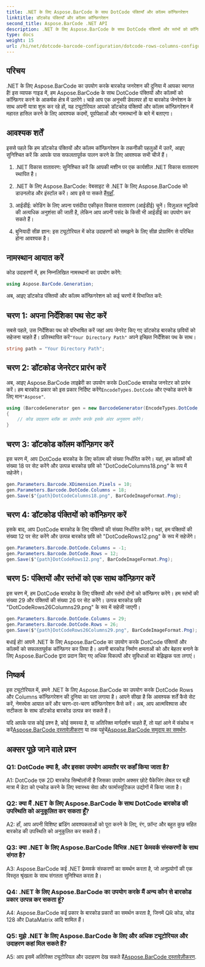 ```yaml
---
title: .NET के लिए Aspose.BarCode के साथ DotCode पंक्तियाँ और कॉलम कॉन्फ़िगरेशन
linktitle: डॉटकोड पंक्तियाँ और कॉलम कॉन्फ़िगरेशन
second_title: Aspose.BarCode .NET API
description: .NET के लिए Aspose.BarCode के साथ DotCode पंक्तियों और स्तंभों को कॉन्फ़िगर करना सीखें। सहजता से सटीक और अनुकूलन योग्य 2डी बारकोड उत्पन्न करें।
type: docs
weight: 15
url: /hi/net/dotcode-barcode-configuration/dotcode-rows-columns-configuration/
---
```

## परिचय

.NET के लिए Aspose.BarCode का उपयोग करके बारकोड जनरेशन की दुनिया में आपका स्वागत है! इस व्यापक गाइड में, हम Aspose.BarCode के साथ DotCode पंक्तियों और कॉलमों को कॉन्फ़िगर करने के आकर्षक क्षेत्र में उतरेंगे। चाहे आप एक अनुभवी डेवलपर हों या बारकोड जेनरेशन के साथ अपनी यात्रा शुरू कर रहे हों, यह ट्यूटोरियल आपको डॉटकोड पंक्तियों और कॉलम कॉन्फ़िगरेशन में महारत हासिल करने के लिए आवश्यक कदमों, पूर्वापेक्षाओं और नामस्थानों के बारे में बताएगा।

## आवश्यक शर्तें

इससे पहले कि हम डॉटकोड पंक्तियों और कॉलम कॉन्फ़िगरेशन के तकनीकी पहलुओं में उतरें, आइए सुनिश्चित करें कि आपके पास सफलतापूर्वक पालन करने के लिए आवश्यक सभी चीजें हैं।

1. .NET विकास वातावरण: सुनिश्चित करें कि आपकी मशीन पर एक कार्यशील .NET विकास वातावरण स्थापित है।

2.  .NET के लिए Aspose.BarCode: वेबसाइट से .NET के लिए Aspose.BarCode को डाउनलोड और इंस्टॉल करें। आप इसे पा सकते हैं[यहाँ](https://releases.aspose.com/barcode/net/).

3. आईडीई: कोडिंग के लिए अपना पसंदीदा एकीकृत विकास वातावरण (आईडीई) चुनें। विज़ुअल स्टूडियो की अत्यधिक अनुशंसा की जाती है, लेकिन आप अपनी पसंद के किसी भी आईडीई का उपयोग कर सकते हैं।

4. बुनियादी सी# ज्ञान: इस ट्यूटोरियल में कोड उदाहरणों को समझने के लिए सी# प्रोग्रामिंग से परिचित होना आवश्यक है।

## नामस्थान आयात करें

कोड उदाहरणों में, हम निम्नलिखित नामस्थानों का उपयोग करेंगे:

```csharp
using Aspose.BarCode.Generation;
```

अब, आइए डॉटकोड पंक्तियों और कॉलम कॉन्फ़िगरेशन को कई चरणों में विभाजित करें:

## चरण 1: अपना निर्देशिका पथ सेट करें

 सबसे पहले, उस निर्देशिका पथ को परिभाषित करें जहां आप जेनरेट किए गए डॉटकोड बारकोड छवियों को सहेजना चाहते हैं। प्रतिस्थापित करें`"Your Directory Path"` अपने इच्छित निर्देशिका पथ के साथ।

```csharp
string path = "Your Directory Path";
```

## चरण 2: डॉटकोड जेनरेटर प्रारंभ करें

 अब, आइए Aspose.BarCode लाइब्रेरी का उपयोग करके DotCode बारकोड जनरेटर को प्रारंभ करें। हम बारकोड प्रकार को इस प्रकार निर्दिष्ट करेंगे`EncodeTypes.DotCode` और एन्कोड करने के लिए मान`"Aspose"`.

```csharp
using (BarcodeGenerator gen = new BarcodeGenerator(EncodeTypes.DotCode, "Aspose"))
{
    // कोड उदाहरण ब्लॉक का उपयोग करके इसके अंदर अनुसरण करेंगे।
}
```

## चरण 3: डॉटकोड कॉलम कॉन्फ़िगर करें

इस चरण में, आप DotCode बारकोड के लिए कॉलम की संख्या निर्धारित करेंगे। यहां, हम कॉलमों की संख्या 18 पर सेट करेंगे और उत्पन्न बारकोड छवि को "DotCodeColumns18.png" के रूप में सहेजेंगे।

```csharp
gen.Parameters.Barcode.XDimension.Pixels = 10;
gen.Parameters.Barcode.DotCode.Columns = 18;
gen.Save($"{path}DotCodeColumns18.png", BarCodeImageFormat.Png);
```

## चरण 4: डॉटकोड पंक्तियों को कॉन्फ़िगर करें

इसके बाद, आप DotCode बारकोड के लिए पंक्तियों की संख्या निर्धारित करेंगे। यहां, हम पंक्तियों की संख्या 12 पर सेट करेंगे और उत्पन्न बारकोड छवि को "DotCodeRows12.png" के रूप में सहेजेंगे।

```csharp
gen.Parameters.Barcode.DotCode.Columns = -1;
gen.Parameters.Barcode.DotCode.Rows = 12;
gen.Save($"{path}DotCodeRows12.png", BarCodeImageFormat.Png);
```

## चरण 5: पंक्तियों और स्तंभों को एक साथ कॉन्फ़िगर करें

इस चरण में, हम DotCode बारकोड के लिए पंक्तियों और स्तंभों दोनों को कॉन्फ़िगर करेंगे। हम स्तंभों की संख्या 29 और पंक्तियों की संख्या 26 पर सेट करेंगे। उत्पन्न बारकोड छवि "DotCodeRows26Columns29.png" के रूप में सहेजी जाएगी।

```csharp
gen.Parameters.Barcode.DotCode.Columns = 29;
gen.Parameters.Barcode.DotCode.Rows = 26;
gen.Save($"{path}DotCodeRows26Columns29.png", BarCodeImageFormat.Png);
```

बधाई हो! आपने .NET के लिए Aspose.BarCode का उपयोग करके DotCode पंक्तियों और कॉलमों को सफलतापूर्वक कॉन्फ़िगर कर लिया है। अपनी बारकोड निर्माण क्षमताओं को और बेहतर बनाने के लिए Aspose.BarCode द्वारा प्रदान किए गए अधिक विकल्पों और सुविधाओं का बेझिझक पता लगाएं।

## निष्कर्ष

इस ट्यूटोरियल में, हमने .NET के लिए Aspose.BarCode का उपयोग करके DotCode Rows और Columns कॉन्फ़िगरेशन की दुनिया का पता लगाया है। आपने सीखा है कि आवश्यक शर्तें कैसे सेट करें, नेमस्पेस आयात करें और चरण-दर-चरण कॉन्फ़िगरेशन कैसे करें। अब, आप आत्मविश्वास और सटीकता के साथ डॉटकोड बारकोड उत्पन्न कर सकते हैं।

 यदि आपके पास कोई प्रश्न है, कोई समस्या है, या अतिरिक्त मार्गदर्शन चाहते हैं, तो यहां आने में संकोच न करें[Aspose.BarCode दस्तावेज़ीकरण](https://reference.aspose.com/barcode/net/) या तक पहुंचें[Aspose.BarCode समुदाय का समर्थन](https://forum.aspose.com/c/barcode/13).


## अक्सर पूछे जाने वाले प्रश्न

### Q1: DotCode क्या है, और इसका उपयोग आमतौर पर कहाँ किया जाता है?

A1: DotCode एक 2D बारकोड सिम्बोलॉजी है जिसका उपयोग अक्सर छोटे पैकेजिंग लेबल पर बड़ी मात्रा में डेटा को एन्कोड करने के लिए स्वास्थ्य सेवा और फार्मास्युटिकल उद्योगों में किया जाता है।

### Q2: क्या मैं .NET के लिए Aspose.BarCode के साथ DotCode बारकोड की उपस्थिति को अनुकूलित कर सकता हूँ?

A2: हाँ, आप अपनी विशिष्ट ब्रांडिंग आवश्यकताओं को पूरा करने के लिए, रंग, फ़ॉन्ट और बहुत कुछ सहित बारकोड की उपस्थिति को अनुकूलित कर सकते हैं।

### Q3: क्या .NET के लिए Aspose.BarCode विभिन्न .NET फ्रेमवर्क संस्करणों के साथ संगत है?

A3: Aspose.BarCode कई .NET फ्रेमवर्क संस्करणों का समर्थन करता है, जो अनुप्रयोगों की एक विस्तृत श्रृंखला के साथ संगतता सुनिश्चित करता है।

### Q4: .NET के लिए Aspose.BarCode का उपयोग करके मैं अन्य कौन से बारकोड प्रकार उत्पन्न कर सकता हूं?

A4: Aspose.BarCode कई प्रकार के बारकोड प्रकारों का समर्थन करता है, जिनमें QR कोड, कोड 128 और DataMatrix आदि शामिल हैं।

### Q5: मुझे .NET के लिए Aspose.BarCode के लिए और अधिक ट्यूटोरियल और उदाहरण कहां मिल सकते हैं?

 A5: आप इसमें अतिरिक्त ट्यूटोरियल और उदाहरण देख सकते हैं[Aspose.BarCode दस्तावेज़ीकरण](https://reference.aspose.com/barcode/net/).